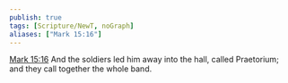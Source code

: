 ```yaml
---
publish: true
tags: [Scripture/NewT, noGraph]
aliases: ["Mark 15:16"]
---
```

[Mark 15:16](https://churchofjesuschrist.org/study/scriptures/nt/mark/15?lang=eng&id=p16#p16) And the soldiers led him away into the hall, called Praetorium; and they call together the whole band.
